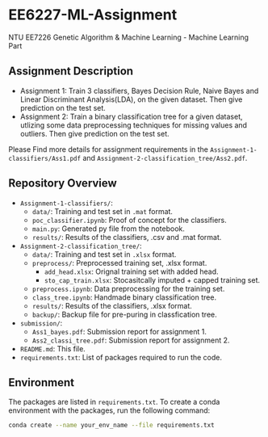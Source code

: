 # EE6227-ML-Assignment
NTU EE7226 Genetic Algorithm & Machine Learning - Machine Learning Part 

## Assignment Description
- Assignment 1: Train 3 classifiers, Bayes Decision Rule, Naive Bayes and Linear Discriminant Analysis(LDA), on the given dataset. Then give prediction on the test set.
- Assignment 2: Train a binary classification tree for a given dataset, utlizing some data preprocessing techniques for missing values and outliers. Then give prediction on the test set.

Please Find more details for assignment requirements in the `Assignment-1-classifiers/Ass1.pdf` and `Assignment-2-classification_tree/Ass2.pdf`.

## Repository Overview


- `Assignment-1-classifiers/`: 
  - `data/`: Training and test set in `.mat` format.
  - `poc_classifier.ipynb`: Proof of concept for the classifiers.
  - `main.py`: Generated py file from the notebook.
  - `results/`: Results of the classifiers, .csv and .mat format.
- `Assignment-2-classification_tree/`: 
  - `data/`: Training and test set in `.xlsx` format.
  - `preprocess/`: Preprocessed training set, .xlsx format.
    - `add_head.xlsx`: Orignal training set with added head.
    - `sto_cap_train.xlsx`: Stocasitcally imputed + capped training set.
  - `preprocess.ipynb`: Data preprocessing for the training set.
  - `class_tree.ipynb`: Handmade binary classification tree.
  - `results/`: Results of the classifiers, .xlsx format.
  - `backup/`: Backup file for pre-puring in classfication tree.
- `submission/`: 
  - `Ass1_bayes.pdf`: Submission report for assignment 1.
  - `Ass2_classi_tree.pdf`: Submission report for assignment 2.
- `README.md`: This file.
- `requirements.txt`: List of packages required to run the code.

## Environment

The packages are listed in `requirements.txt`. To create a conda environment with the packages, run the following command:
```bash
conda create --name your_env_name --file requirements.txt
```
